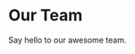<script setup>
import { VPTeamMembers } from 'vitepress/theme'

const members = [
  {
    avatar: 'https://www.github.com/jtgober.png',
    name: 'Jonathan Gober',
    title: 'QP Consultant',
    links: [
      { icon: 'github', link: 'https://github.com/jtgober' },
      { icon: 'linkedin', link: 'https://www.linkedin.com/in/jgober/' }
    ]
  },

]
</script>

# Our Team

Say hello to our awesome team.

<VPTeamMembers size="small" :members="members" />
